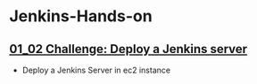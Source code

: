 # Jenkins-Hands-on

## [01_02 Challenge: Deploy a Jenkins server](./01%20Challenge%20Deploy%20a%20Jenkins%20Server/)
- Deploy a Jenkins Server in ec2 instance
